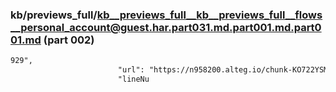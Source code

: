 ### kb/previews_full/kb__previews_full__kb__previews_full__flows__personal_account@guest.har.part031.md.part001.md.part001.md (part 002)

```md
929",
                        "url": "https://n958200.alteg.io/chunk-KO722YSM.js",
                        "lineNu
```

```

